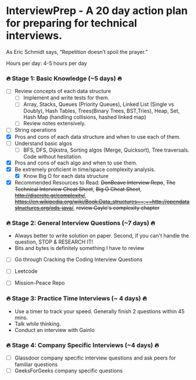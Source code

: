 # InterviewPrep - A 20 day action plan for preparing for technical interviews. 

As Eric Schmidt says, “Repetition doesn’t spoil the prayer.” 

Hours per day: 4-5 hours per day

### :fire: Stage 1: Basic Knowledge (~5 days) :fire:
- [ ] Review concepts of each data structure
    - [ ] Implement and write tests for them.   
    - [ ] Array, Stacks, Queues (Priority Queues), Linked List (Single vs Doubly), Hash Tables, Trees(Binary Trees, BST,Tries), Heap, Set, Hash Map (handling collisions, hashed linked map)
    - [ ] Review notes extensively.
- [ ] String operations
- [x] Pros and cons of each data structure and when to use each of them. 
- [ ] Understand basic algos
    - [ ] BFS, DFS, Dijkstra, Sorting algos (Merge, Quicksort), Tree traversals. Code without hesitation.    
- [x] Pros and cons of each algo and when to use them. 
- [x] Be extremely proficient in time/space complexity analysis. 
    - [x] Know Big O for each data structure   
- [x] Recommended Resources to Read: ~~DonBeave Interview Repo~~, ~~The Technical Interview Cheat Sheet~~, ~~Big O Cheat Sheet~~, ~~http://discrete.gr/complexity/~~, ~~https://en.wikipedia.org/wiki/Book:Data_structures~~,~~http://opendatastructures.org/ods-java/~~, ~~review Gayle's complexity chapter~~

### :fire: Stage 2: General Interview Questions (~7 days) :fire:
- Always better to write solution on paper. Second, if you can't handle the question, STOP & RESEARCH IT! 
- Bits and bytes is definitely something I have to review
- [ ] Go through Cracking the Coding Interview Questions
- [ ] Leetcode
- [ ] Mission-Peace Repo


### :fire: Stage 3: Practice Time Interviews (~ 4 days) :fire:
- Use a timer to track your speed. Generally finish 2 questions within 45 mins. 
- Talk while thinking. 
- Conduct an interview with Gainlo 

### :fire: Stage 4: Company Specific Interviews (~4 days) :fire:
- [ ] Glassdoor company specific interview questions and ask peers for familiar questions
- [ ] GeeksForGeeks company specific questions 
